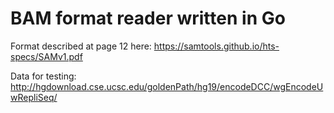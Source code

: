 # BAM format reader written in Go

Format described at page 12 here:
https://samtools.github.io/hts-specs/SAMv1.pdf

Data for testing:
http://hgdownload.cse.ucsc.edu/goldenPath/hg19/encodeDCC/wgEncodeUwRepliSeq/
